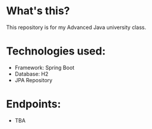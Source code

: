 # What's this?
This repository is for my Advanced Java university class.

# Technologies used:
  - Framework: Spring Boot
  - Database: H2
  - JPA Repository
  
# Endpoints:
  - TBA
